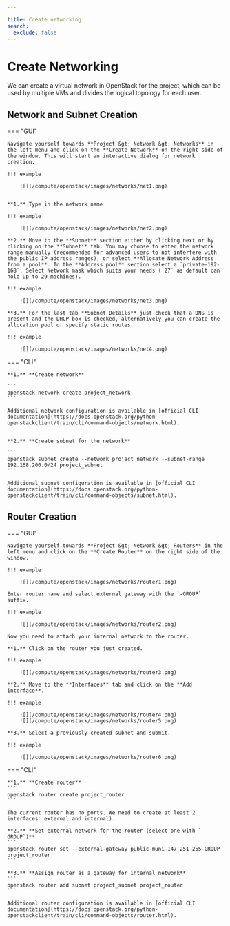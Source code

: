 ```yaml
---

title: Create networking
search:
  exclude: false
---
```


# Create Networking

We can create a virtual network in OpenStack for the project, which can be used by multiple VMs and divides the logical topology for each user.

## Network and Subnet Creation

=== "GUI"

    Navigate yourself towards **Project &gt; Network &gt; Networks** in the left menu and click on the **Create Network** on the right side of the window. This will start an interactive dialog for network creation.

    !!! example

        ![](/compute/openstack/images/networks/net1.png)


    **1.** Type in the network name

    !!! example

        ![](/compute/openstack/images/networks/net2.png)

    **2.** Move to the **Subnet** section either by clicking next or by clicking on the **Subnet** tab. You may choose to enter the network range manually (recommended for advanced users to not interfere with the public IP address ranges), or select **Allocate Network Address from a pool**. In the **Address pool** section select a `private-192-168`. Select Network mask which suits your needs (`27` as default can hold up to 29 machines).

    !!! example

        ![](/compute/openstack/images/networks/net3.png)

    **3.** For the last tab **Subnet Details** just check that a DNS is present and the DHCP box is checked, alternatively you can create the allocation pool or specify static routes.

    !!! example

        ![](/compute/openstack/images/networks/net4.png)

=== "CLI"

    **1.** **Create network**

    ```
    openstack network create project_network
    ```

    Additional network configuration is available in [official CLI documentation](https://docs.openstack.org/python-openstackclient/train/cli/command-objects/network.html).


    **2.** **Create subnet for the network**

    ```
    openstack subnet create --network project_network --subnet-range 192.168.200.0/24 project_subnet
    ```

    Additional subnet configuration is available in [official CLI documentation](https://docs.openstack.org/python-openstackclient/train/cli/command-objects/subnet.html).


## Router Creation

=== "GUI"

    Navigate yourself towards **Project &gt; Network &gt; Routers** in the left menu and click on the **Create Router** on the right side of the window.

    !!! example

        ![](/compute/openstack/images/networks/router1.png)

    Enter router name and select external gateway with the `-GROUP` suffix.

    !!! example

        ![](/compute/openstack/images/networks/router2.png)

    Now you need to attach your internal network to the router.

    **1.** Click on the router you just created.

    !!! example

        ![](/compute/openstack/images/networks/router3.png)

    **2.** Move to the **Interfaces** tab and click on the **Add interface**.

    !!! example

        ![](/compute/openstack/images/networks/router4.png)
        ![](/compute/openstack/images/networks/router5.png)

    **3.** Select a previously created subnet and submit.

    !!! example

        ![](/compute/openstack/images/networks/router6.png)

=== "CLI"

    **1.** **Create router**
    ```
    openstack router create project_router
    ```

    The current router has no ports. We need to create at least 2 interfaces: external and internal).

    **2.** **Set external network for the router (select one with `-GROUP`)**
    ```
    openstack router set --external-gateway public-muni-147-251-255-GROUP project_router
    ```

    **3.** **Assign router as a gateway for internal network**
    ```
    openstack router add subnet project_subnet project_router
    ```

    Additional router configuration is available in [official CLI documentation](https://docs.openstack.org/python-openstackclient/train/cli/command-objects/router.html).
